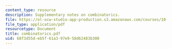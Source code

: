 ```yaml
---
content_type: resource
description: Supplementary notes on combinatorics.
file: https://ol-ocw-studio-app-production.s3.amazonaws.com/courses/10-40-chemical-engineering-thermodynamics-fall-2003/68f3d55deb5f61a397e958d62483b300_combinatorics.pdf
file_type: application/pdf
resourcetype: Document
title: combinatorics.pdf
uid: 68f3d55d-eb5f-61a3-97e9-58d62483b300
---
```

